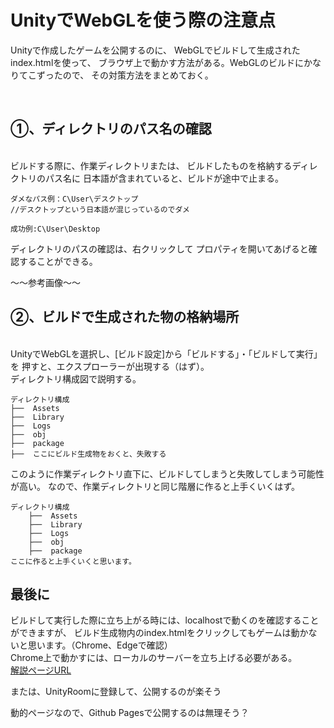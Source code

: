 # UnityでWebGLを使う際の注意点

Unityで作成したゲームを公開するのに、
WebGLでビルドして生成されたindex.htmlを使って、
ブラウザ上で動かす方法がある。WebGLのビルドにかなりてこずったので、
その対策方法をまとめておく。

<br>

## ①、ディレクトリのパス名の確認
<br>
ビルドする際に、作業ディレクトリまたは、
ビルドしたものを格納するディレクトリのパス名に
日本語が含まれていると、ビルドが途中で止まる。

    ダメなパス例：C\User\デスクトップ
    //デスクトップという日本語が混じっているのでダメ

    成功例:C\User\Desktop

ディレクトリのパスの確認は、右クリックして
プロパティを開いてあげると確認することができる。

～～参考画像～～



## ②、ビルドで生成された物の格納場所
<br>
UnityでWebGLを選択し、[ビルド設定]から「ビルドする」・「ビルドして実行」を
押すと、エクスプローラーが出現する（はず）。<br>
ディレクトリ構成図で説明する。

    ディレクトリ構成  
    ├──  Assets
    ├──  Library
    ├──  Logs  
    ├──  obj 
    ├──  package
    ├──  ここにビルド生成物をおくと、失敗する

このように作業ディレクトリ直下に、ビルドしてしまうと失敗してしまう可能性が高い。
なので、作業ディレクトリと同じ階層に作ると上手くいくはず。

    ディレクトリ構成  
        ├──  Assets
        ├──  Library
        ├──  Logs  
        ├──  obj 
        ├──  package
    ここに作ると上手くいくと思います。

## 最後に
ビルドして実行した際に立ち上がる時には、localhostで動くのを確認することができますが、
ビルド生成物内のindex.htmlをクリックしてもゲームは動かないと思います。（Chrome、Edgeで確認）<br>
Chrome上で動かすには、ローカルのサーバーを立ち上げる必要がある。<br>
[解説ページURL](https://yotiky.hatenablog.com/entry/2020/7/22/webserverforchrome)

または、UnityRoomに登録して、公開するのが楽そう

動的ページなので、Github Pagesで公開するのは無理そう？


